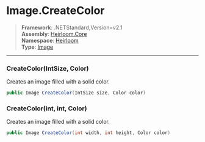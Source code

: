 # Image.CreateColor

> **Framework**: .NETStandard,Version=v2.1  
> **Assembly**: [Heirloom.Core][0]  
> **Namespace**: [Heirloom][0]  
> **Type**: [Image][1]

--------------------------------------------------------------------------------

### CreateColor(IntSize, Color)

Creates an image filled with a solid color.

```cs
public Image CreateColor(IntSize size, Color color)
```

### CreateColor(int, int, Color)

Creates an image filled with a solid color.

```cs
public Image CreateColor(int width, int height, Color color)
```

[0]: ../Heirloom.Core.md
[1]: Heirloom.Image.md
